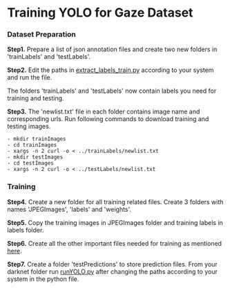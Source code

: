 # Training YOLO for Gaze Dataset


### Dataset Preparation
**Step1.** Prepare a list of json annotation files and create two new folders in 'trainLabels' and 'testLabels'.

**Step2.** Edit the paths in [extract_labels_train.py](extract_labels_train.py) according to your system and run the file. 

The folders 'trainLabels' and 'testLabels' now contain labels you need for training and testing.

**Step3.** The 'newlist.txt' file in each folder contains image name and corresponding urls. Run following commands to download training and testing images.

```
- mkdir trainImages
- cd trainImages
- xargs -n 2 curl -o < ../trainLabels/newlist.txt
- mkdir testImages
- cd testImages
- xargs -n 2 curl -o < ../testLabels/newlist.txt

```

### Training
**Step4.** Create a new folder for all training related files. Create 3 folders with names 'JPEGImages', 'labels' and 'weights'.

**Step5.** Copy the training images in JPEGImages folder and training labels in labels folder.

**Step6.** Create all the other important files needed for training as mentioned [here](../README.md).

**Step7.** Create a folder 'testPredictions' to store prediction files. From your darknet folder run [runYOLO.py](runYOLO.py) after changing the paths according to your system in the python file.


